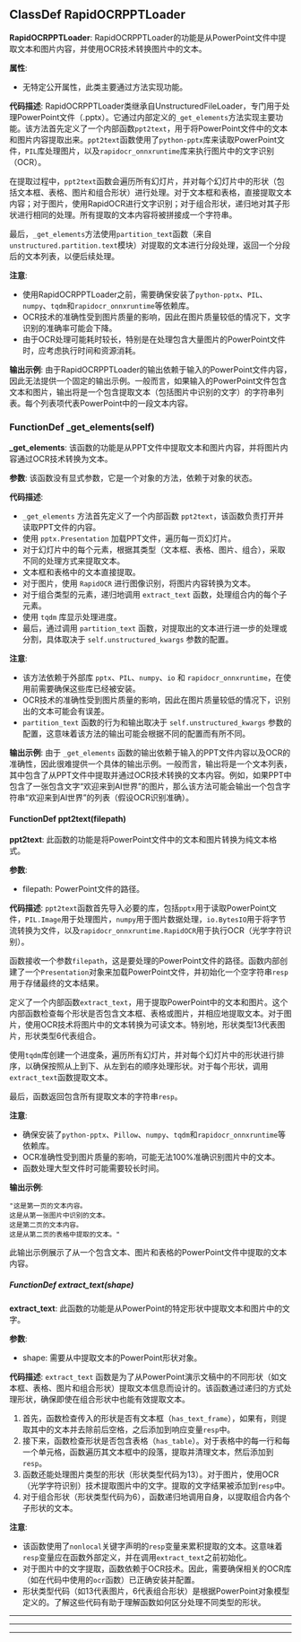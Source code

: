 ## ClassDef RapidOCRPPTLoader
**RapidOCRPPTLoader**: RapidOCRPPTLoader的功能是从PowerPoint文件中提取文本和图片内容，并使用OCR技术转换图片中的文本。

**属性**:
- 无特定公开属性，此类主要通过方法实现功能。

**代码描述**:
RapidOCRPPTLoader类继承自UnstructuredFileLoader，专门用于处理PowerPoint文件（.pptx）。它通过内部定义的`_get_elements`方法实现主要功能。该方法首先定义了一个内部函数`ppt2text`，用于将PowerPoint文件中的文本和图片内容提取出来。`ppt2text`函数使用了`python-pptx`库来读取PowerPoint文件，`PIL`库处理图片，以及`rapidocr_onnxruntime`库来执行图片中的文字识别（OCR）。

在提取过程中，`ppt2text`函数会遍历所有幻灯片，并对每个幻灯片中的形状（包括文本框、表格、图片和组合形状）进行处理。对于文本框和表格，直接提取文本内容；对于图片，使用RapidOCR进行文字识别；对于组合形状，递归地对其子形状进行相同的处理。所有提取的文本内容将被拼接成一个字符串。

最后，`_get_elements`方法使用`partition_text`函数（来自`unstructured.partition.text`模块）对提取的文本进行分段处理，返回一个分段后的文本列表，以便后续处理。

**注意**:
- 使用RapidOCRPPTLoader之前，需要确保安装了`python-pptx`、`PIL`、`numpy`、`tqdm`和`rapidocr_onnxruntime`等依赖库。
- OCR技术的准确性受到图片质量的影响，因此在图片质量较低的情况下，文字识别的准确率可能会下降。
- 由于OCR处理可能耗时较长，特别是在处理包含大量图片的PowerPoint文件时，应考虑执行时间和资源消耗。

**输出示例**:
由于RapidOCRPPTLoader的输出依赖于输入的PowerPoint文件内容，因此无法提供一个固定的输出示例。一般而言，如果输入的PowerPoint文件包含文本和图片，输出将是一个包含提取文本（包括图片中识别的文字）的字符串列表。每个列表项代表PowerPoint中的一段文本内容。
### FunctionDef _get_elements(self)
**_get_elements**: 该函数的功能是从PPT文件中提取文本和图片内容，并将图片内容通过OCR技术转换为文本。

**参数**: 该函数没有显式参数，它是一个对象的方法，依赖于对象的状态。

**代码描述**:
- `_get_elements` 方法首先定义了一个内部函数 `ppt2text`，该函数负责打开并读取PPT文件的内容。
- 使用 `pptx.Presentation` 加载PPT文件，遍历每一页幻灯片。
- 对于幻灯片中的每个元素，根据其类型（文本框、表格、图片、组合），采取不同的处理方式来提取文本。
- 文本框和表格中的文本直接提取。
- 对于图片，使用 `RapidOCR` 进行图像识别，将图片内容转换为文本。
- 对于组合类型的元素，递归地调用 `extract_text` 函数，处理组合内的每个子元素。
- 使用 `tqdm` 库显示处理进度。
- 最后，通过调用 `partition_text` 函数，对提取出的文本进行进一步的处理或分割，具体取决于 `self.unstructured_kwargs` 参数的配置。

**注意**:
- 该方法依赖于外部库 `pptx`、`PIL`、`numpy`、`io` 和 `rapidocr_onnxruntime`，在使用前需要确保这些库已经被安装。
- OCR技术的准确性受到图片质量的影响，因此在图片质量较低的情况下，识别出的文本可能会有误差。
- `partition_text` 函数的行为和输出取决于 `self.unstructured_kwargs` 参数的配置，这意味着该方法的输出可能会根据不同的配置而有所不同。

**输出示例**:
由于 `_get_elements` 函数的输出依赖于输入的PPT文件内容以及OCR的准确性，因此很难提供一个具体的输出示例。一般而言，输出将是一个文本列表，其中包含了从PPT文件中提取并通过OCR技术转换的文本内容。例如，如果PPT中包含了一张包含文字“欢迎来到AI世界”的图片，那么该方法可能会输出一个包含字符串“欢迎来到AI世界”的列表（假设OCR识别准确）。
#### FunctionDef ppt2text(filepath)
**ppt2text**: 此函数的功能是将PowerPoint文件中的文本和图片转换为纯文本格式。

**参数**:
- filepath: PowerPoint文件的路径。

**代码描述**:
`ppt2text`函数首先导入必要的库，包括`pptx`用于读取PowerPoint文件，`PIL.Image`用于处理图片，`numpy`用于图片数据处理，`io.BytesIO`用于将字节流转换为文件，以及`rapidocr_onnxruntime.RapidOCR`用于执行OCR（光学字符识别）。

函数接收一个参数`filepath`，这是要处理的PowerPoint文件的路径。函数内部创建了一个`Presentation`对象来加载PowerPoint文件，并初始化一个空字符串`resp`用于存储最终的文本结果。

定义了一个内部函数`extract_text`，用于提取PowerPoint中的文本和图片。这个内部函数检查每个形状是否包含文本框、表格或图片，并相应地提取文本。对于图片，使用OCR技术将图片中的文本转换为可读文本。特别地，形状类型13代表图片，形状类型6代表组合。

使用`tqdm`库创建一个进度条，遍历所有幻灯片，并对每个幻灯片中的形状进行排序，以确保按照从上到下、从左到右的顺序处理形状。对于每个形状，调用`extract_text`函数提取文本。

最后，函数返回包含所有提取文本的字符串`resp`。

**注意**:
- 确保安装了`python-pptx`、`Pillow`、`numpy`、`tqdm`和`rapidocr_onnxruntime`等依赖库。
- OCR准确性受到图片质量的影响，可能无法100%准确识别图片中的文本。
- 函数处理大型文件时可能需要较长时间。

**输出示例**:
```
"这是第一页的文本内容。
这是从第一张图片中识别的文本。
这是第二页的文本内容。
这是从第二页的表格中提取的文本。"
```
此输出示例展示了从一个包含文本、图片和表格的PowerPoint文件中提取的文本内容。
##### FunctionDef extract_text(shape)
**extract_text**: 此函数的功能是从PowerPoint的特定形状中提取文本和图片中的文字。

**参数**:
- shape: 需要从中提取文本的PowerPoint形状对象。

**代码描述**:
`extract_text` 函数是为了从PowerPoint演示文稿中的不同形状（如文本框、表格、图片和组合形状）提取文本信息而设计的。该函数通过递归的方式处理形状，确保即使在组合形状中也能有效提取文本。

1. 首先，函数检查传入的形状是否有文本框（`has_text_frame`），如果有，则提取其中的文本并去除前后空格，之后添加到响应变量`resp`中。
2. 接下来，函数检查形状是否包含表格（`has_table`）。对于表格中的每一行和每一个单元格，函数遍历其文本框中的段落，提取并清理文本，然后添加到`resp`。
3. 函数还能处理图片类型的形状（形状类型代码为13）。对于图片，使用OCR（光学字符识别）技术提取图片中的文字。提取的文字结果被添加到`resp`中。
4. 对于组合形状（形状类型代码为6），函数递归地调用自身，以提取组合内各个子形状的文本。

**注意**:
- 该函数使用了`nonlocal`关键字声明的`resp`变量来累积提取的文本。这意味着`resp`变量应在函数外部定义，并在调用`extract_text`之前初始化。
- 对于图片中的文字提取，函数依赖于OCR技术。因此，需要确保相关的OCR库（如在代码中使用的`ocr`函数）已正确安装并配置。
- 形状类型代码（如13代表图片，6代表组合形状）是根据PowerPoint对象模型定义的。了解这些代码有助于理解函数如何区分处理不同类型的形状。
***
***
***
